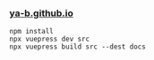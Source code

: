 ### [ya-b.github.io](https://ya-b.github.io)

```
npm install
npx vuepress dev src
npx vuepress build src --dest docs
```